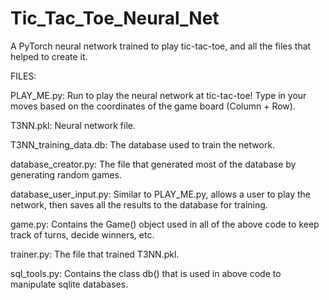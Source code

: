 # Tic_Tac_Toe_Neural_Net
A PyTorch neural network trained to play tic-tac-toe, and all the files that helped to create it.


FILES:

PLAY_ME.py: 
  Run to play the neural network at tic-tac-toe! Type in your moves based on the coordinates of the game board (Column + Row).

T3NN.pkl: 
  Neural network file.

T3NN_training_data.db: 
  The database used to train the network.
  
database_creator.py: 
  The file that generated most of the database by generating random games.

database_user_input.py: 
  Similar to PLAY_ME.py, allows a user to play the network, then saves all the results to the database for training.

game.py: 
  Contains the Game() object used in all of the above code to keep track of turns, decide winners, etc.

trainer.py: 
  The file that trained T3NN.pkl.

sql_tools.py: 
  Contains the class db() that is used in above code to manipulate sqlite databases.
